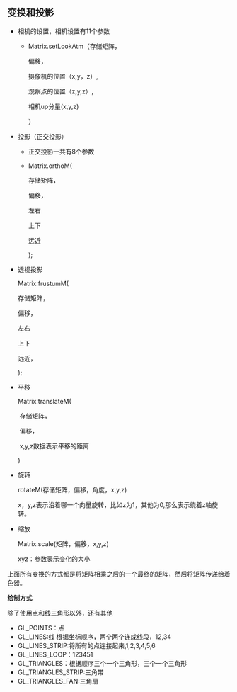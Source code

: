 ## 变换和投影

- 相机的设置，相机设置有11个参数 

  - Matrix.setLookAtm（存储矩阵，

    偏移，

    摄像机的位置（x,y，z）,

    观察点的位置（z,y,z）,

    相机up分量(x,y,z)

    ）

- 投影（正交投影）

  - 正交投影一共有8个参数

  - Matrix.orthoM(

    存储矩阵，

    偏移，

    左右

    上下

    远近

    );

- 透视投影

  Matrix.frustumM(

  存储矩阵，

  偏移，

  左右

  上下

  远近，

  );

- 平移

  Matrix.translateM(

  ​	存储矩阵，

  ​	偏移，

  ​	x,y,z数据表示平移的距离

  )

- 旋转

  rotateM(存储矩阵，偏移，角度，x,y,z)

  x，y,z表示沿着哪一个向量旋转，比如z为1，其他为0,那么表示绕着z轴旋转。

- 缩放

  Matrix.scale(矩阵，偏移，x,y,z)

  xyz：参数表示变化的大小



上面所有变换的方式都是将矩阵相乘之后的一个最终的矩阵，然后将矩阵传递给着色器。



**绘制方式**

除了使用点和线三角形以外，还有其他

- GL_POINTS：点
- GL_LINES:线  根据坐标顺序，两个两个连成线段，12,34
- GL_LINES_STRIP:将所有的点连接起来,1,2,3,4,5,6
- GL_LINES_LOOP：123451
- GL_TRIANGLES：根据顺序三个一个三角形，三个一个三角形
- GL_TRIANGLES_STRIP:三角带
- GL_TRIANGLES_FAN:三角扇




